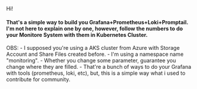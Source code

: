 Hi!

<h4>That's a simple way to build you Grafana+Prometheus+Loki+Promptail. I'm not here to explain one by one, however, follow the numbers to do your Monitore System with them in Kubernetes Cluster.</h4>

<p>OBS: 
    - I supposed you're using a AKS cluster from Azure with Storage Account and Share Files created before.
    - I'm using a namespace name "monitoring".
    - Whether you change some parameter, guarantee you change where they are filled.
    - That're a bunch of ways to do your Grafana with tools (prometheus, loki, etc), but, this is a simple way what i used to contribute for community.</p>
